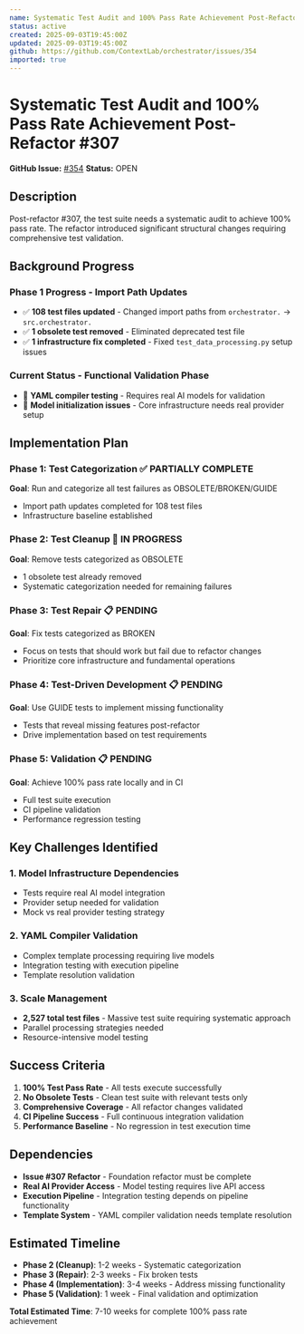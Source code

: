 ```yaml
---
name: Systematic Test Audit and 100% Pass Rate Achievement Post-Refactor #307
status: active
created: 2025-09-03T19:45:00Z
updated: 2025-09-03T19:45:00Z
github: https://github.com/ContextLab/orchestrator/issues/354
imported: true
---
```


# Systematic Test Audit and 100% Pass Rate Achievement Post-Refactor #307

**GitHub Issue:** [#354](https://github.com/ContextLab/orchestrator/issues/354)
**Status:** OPEN

## Description

Post-refactor #307, the test suite needs a systematic audit to achieve 100% pass rate. The refactor introduced significant structural changes requiring comprehensive test validation.

## Background Progress

### Phase 1 Progress - Import Path Updates
- ✅ **108 test files updated** - Changed import paths from `orchestrator.` → `src.orchestrator.`
- ✅ **1 obsolete test removed** - Eliminated deprecated test file
- ✅ **1 infrastructure fix completed** - Fixed `test_data_processing.py` setup issues

### Current Status - Functional Validation Phase  
- 🔄 **YAML compiler testing** - Requires real AI models for validation
- 🔄 **Model initialization issues** - Core infrastructure needs real provider setup

## Implementation Plan

### Phase 1: Test Categorization ✅ PARTIALLY COMPLETE
**Goal**: Run and categorize all test failures as OBSOLETE/BROKEN/GUIDE
- Import path updates completed for 108 test files
- Infrastructure baseline established

### Phase 2: Test Cleanup 🔄 IN PROGRESS
**Goal**: Remove tests categorized as OBSOLETE
- 1 obsolete test already removed
- Systematic categorization needed for remaining failures

### Phase 3: Test Repair 📋 PENDING
**Goal**: Fix tests categorized as BROKEN
- Focus on tests that should work but fail due to refactor changes
- Prioritize core infrastructure and fundamental operations

### Phase 4: Test-Driven Development 📋 PENDING  
**Goal**: Use GUIDE tests to implement missing functionality
- Tests that reveal missing features post-refactor
- Drive implementation based on test requirements

### Phase 5: Validation 📋 PENDING
**Goal**: Achieve 100% pass rate locally and in CI
- Full test suite execution
- CI pipeline validation
- Performance regression testing

## Key Challenges Identified

### 1. Model Infrastructure Dependencies
- Tests require real AI model integration
- Provider setup needed for validation
- Mock vs real provider testing strategy

### 2. YAML Compiler Validation
- Complex template processing requiring live models
- Integration testing with execution pipeline
- Template resolution validation

### 3. Scale Management
- **2,527 total test files** - Massive test suite requiring systematic approach
- Parallel processing strategies needed
- Resource-intensive model testing

## Success Criteria

1. **100% Test Pass Rate** - All tests execute successfully
2. **No Obsolete Tests** - Clean test suite with relevant tests only  
3. **Comprehensive Coverage** - All refactor changes validated
4. **CI Pipeline Success** - Full continuous integration validation
5. **Performance Baseline** - No regression in test execution time

## Dependencies

- **Issue #307 Refactor** - Foundation refactor must be complete
- **Real AI Provider Access** - Model testing requires live API access
- **Execution Pipeline** - Integration testing depends on pipeline functionality
- **Template System** - YAML compiler validation needs template resolution

## Estimated Timeline

- **Phase 2 (Cleanup)**: 1-2 weeks - Systematic categorization
- **Phase 3 (Repair)**: 2-3 weeks - Fix broken tests
- **Phase 4 (Implementation)**: 3-4 weeks - Address missing functionality
- **Phase 5 (Validation)**: 1 week - Final validation and optimization

**Total Estimated Time**: 7-10 weeks for complete 100% pass rate achievement